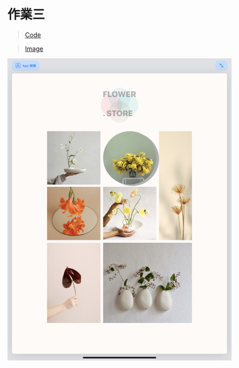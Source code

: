 # 作業三

> [Code](https://github.com/TamTang222/1103328_yzu_swiftui_1121_/blob/main/Hw%233/Stacks_toTable.swift)

> [Image](https://github.com/TamTang222/1103328_yzu_swiftui_1121_/blob/main/Hw%233/table.jpeg)

![Image](https://github.com/TamTang222/1103328_yzu_swiftui_1121_/blob/main/Hw%233/table.jpeg)
